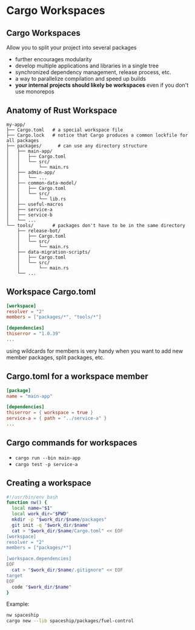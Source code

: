 # Cargo Workspaces

## Cargo Workspaces

Allow you to split your project into several packages

* further encourages modularity
* develop multiple applications and libraries in a single tree
* synchronized dependency management, release process, etc.
* a way to parallelize compilation and speed up builds
* **your internal projects should likely be workspaces** even if you don't use monorepos

## Anatomy of Rust Workspace

```text
my-app/
├── Cargo.toml   # a special workspace file
├── Cargo.lock   # notice that Cargo produces a common lockfile for all packages
├── packages/      # can use any directory structure
│   ├── main-app/
│   │   ├── Cargo.toml
│   │   └── src/
│   │       └── main.rs
│   ├── admin-app/
│   │   └── ...
│   ├── common-data-model/
│   │   ├── Cargo.toml
│   │   └── src/
│   │       └── lib.rs
│   ├── useful-macros
│   ├── service-a
│   ├── service-b
│   └── ...
└── tools/       # packages don't have to be in the same directory
    ├── release-bot/
    │   ├── Cargo.toml
    │   └── src/
    │       └── main.rs
    ├── data-migration-scripts/
    │   ├── Cargo.toml
    │   └── src/
    │       └── main.rs
    └── ...
```

## Workspace Cargo.toml

```toml
[workspace]
resolver = "2"
members = ["packages/*", "tools/*"]

[dependencies]
thiserror = "1.0.39"
...
```

using wildcards for members is very handy when you want to add new member packages, split packages, etc.

## Cargo.toml for a workspace member

```toml
[package]
name = "main-app"

[dependencies]
thiserror = { workspace = true }
service-a = { path = "../service-a" }
...
```

## Cargo commands for workspaces

* `cargo run --bin main-app`
* `cargo test -p service-a`

## Creating a workspace

```sh
#!/usr/bin/env bash
function nw() {
  local name="$1"
  local work_dir="$PWD"
  mkdir -p "$work_dir/$name/packages"
  git init -q "$work_dir/$name"
  cat > "$work_dir/$name/Cargo.toml" << EOF
[workspace]
resolver = "2"
members = ["packages/*"]

[workspace.dependencies]
EOF
  cat > "$work_dir/$name/.gitignore" << EOF
target
EOF
  code "$work_dir/$name"
}
```

Example:
```bash
nw spaceship
cargo new --lib spaceship/packages/fuel-control
```
